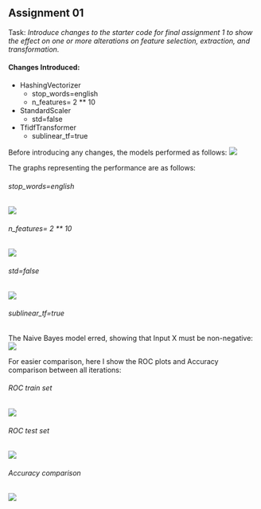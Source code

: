 ## Assignment 01

Task: *Introduce changes to the starter code for final assignment 1 to show the effect on one or more alterations on feature selection, extraction, and transformation.*

#### Changes Introduced:
* HashingVectorizer
	* stop_words=english
	* n_features= 2 ** 10  
* StandardScaler
	* std=false
* TfidfTransformer
	* sublinear_tf=true

Before introducing any changes, the models performed as follows:
![](graphs/original.png)

The graphs representing the performance are as follows:
###### stop_words=english 
![](graphs/english_dict.png)
###### n_features= 2 ** 10
![](graphs/reduced_n_features.png)
###### std=false
![](graphs/std_false.png)
###### sublinear_tf=true
The Naive Bayes model erred, showing that Input X must be non-negative:
![](graphs/sublinear_tf_true.png)


For easier comparison, here I show the ROC plots and Accuracy comparison between all iterations:

###### ROC train set
![](graphs/ROC_train.png)
###### ROC test set
![](graphs/ROC_test.png)
###### Accuracy comparison
![](graphs/accuracy_comparison.png)

